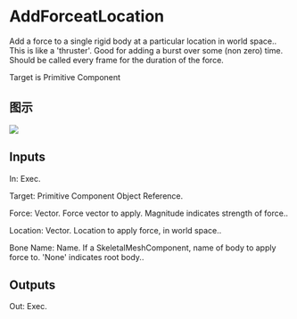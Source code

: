 # AddForceatLocation

Add a force to a single rigid body at a particular location in world space.. This is like a 'thruster'. Good for adding a burst over some (non zero) time. Should be called every frame for the duration of the force.

Target is Primitive Component

## 图示

![]($-20221218-20203576.png)

## Inputs

In: Exec.

Target: Primitive Component Object Reference.

Force: Vector. Force vector to apply. Magnitude indicates strength of force..

Location: Vector. Location to apply force, in world space..

Bone Name: Name. If a SkeletalMeshComponent, name of body to apply force to. 'None' indicates root body..  

## Outputs

Out: Exec.

